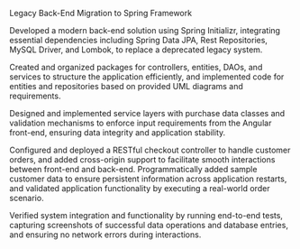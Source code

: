 Legacy Back-End Migration to Spring Framework

Developed a modern back-end solution using Spring Initializr, integrating essential dependencies including Spring Data JPA, Rest Repositories, MySQL Driver, and Lombok, to replace a deprecated legacy system.

Created and organized packages for controllers, entities, DAOs, and services to structure the application efficiently, and implemented code for entities and repositories based on provided UML diagrams and requirements.

Designed and implemented service layers with purchase data classes and validation mechanisms to enforce input requirements from the Angular front-end, ensuring data integrity and application stability.

Configured and deployed a RESTful checkout controller to handle customer orders, and added cross-origin support to facilitate smooth interactions between front-end and back-end.
Programmatically added sample customer data to ensure persistent information across application restarts, and validated application functionality by executing a real-world order scenario.

Verified system integration and functionality by running end-to-end tests, capturing screenshots of successful data operations and database entries, and ensuring no network errors during interactions.
